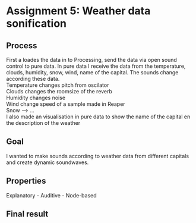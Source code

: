 # Assignment 5: Weather data sonification

## Process
First a loades the data in to Processing, send the data via open sound control to pure data. In pure data I receive the data from the temperature, clouds, humidity, snow, wind, name of the capital. The sounds change according these data.  <br>
Temperature changes pitch from oscilator <br>
Clouds changes the roomsize of the reverb  <br>
Humidity changes noise <br>
Wind change speed of a sample made in Reaper <br>
Snow --> ...  <br>
I also made an visualisation in pure data to show the name of the capital en the description of the weather

## Goal
I wanted to make sounds according to weather data from different capitals and create dynamic soundwaves.  

## Properties
Explanatory - Auditive - Node-based

## Final result
